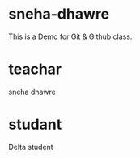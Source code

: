 # sneha-dhawre
This is a Demo for Git &amp;  Github  class.

# teachar
sneha dhawre

# studant
Delta student